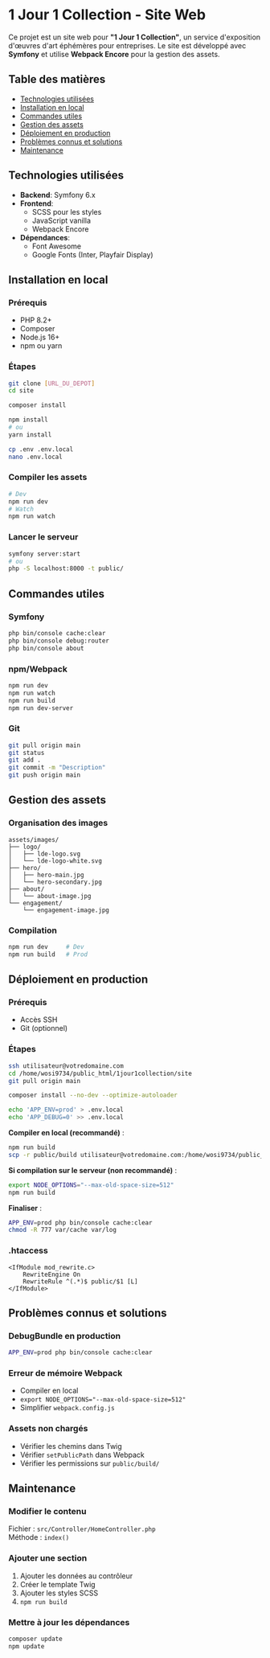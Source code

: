 
# 1 Jour 1 Collection - Site Web

Ce projet est un site web pour **"1 Jour 1 Collection"**, un service d'exposition d'œuvres d'art éphémères pour entreprises. Le site est développé avec **Symfony** et utilise **Webpack Encore** pour la gestion des assets.

## Table des matières

- [Technologies utilisées](#technologies-utilisées)
- [Installation en local](#installation-en-local)
- [Commandes utiles](#commandes-utiles)
- [Gestion des assets](#gestion-des-assets)
- [Déploiement en production](#déploiement-en-production)
- [Problèmes connus et solutions](#problèmes-connus-et-solutions)
- [Maintenance](#maintenance)

## Technologies utilisées

- **Backend**: Symfony 6.x  
- **Frontend**:  
  - SCSS pour les styles  
  - JavaScript vanilla  
  - Webpack Encore  
- **Dépendances**:  
  - Font Awesome  
  - Google Fonts (Inter, Playfair Display)

## Installation en local

### Prérequis

- PHP 8.2+
- Composer
- Node.js 16+
- npm ou yarn

### Étapes

```bash
git clone [URL_DU_DEPOT]
cd site

composer install

npm install
# ou
yarn install

cp .env .env.local
nano .env.local
```

### Compiler les assets

```bash
# Dev
npm run dev
# Watch
npm run watch
```

### Lancer le serveur

```bash
symfony server:start
# ou
php -S localhost:8000 -t public/
```

## Commandes utiles

### Symfony

```bash
php bin/console cache:clear
php bin/console debug:router
php bin/console about
```

### npm/Webpack

```bash
npm run dev
npm run watch
npm run build
npm run dev-server
```

### Git

```bash
git pull origin main
git status
git add .
git commit -m "Description"
git push origin main
```

## Gestion des assets

### Organisation des images

```
assets/images/
├── logo/
│   ├── lde-logo.svg
│   └── lde-logo-white.svg
├── hero/
│   ├── hero-main.jpg
│   └── hero-secondary.jpg
├── about/
│   └── about-image.jpg
└── engagement/
    └── engagement-image.jpg
```

### Compilation

```bash
npm run dev     # Dev
npm run build   # Prod
```

## Déploiement en production

### Prérequis

- Accès SSH
- Git (optionnel)

### Étapes

```bash
ssh utilisateur@votredomaine.com
cd /home/wosi9734/public_html/1jour1collection/site
git pull origin main
```

```bash
composer install --no-dev --optimize-autoloader

echo 'APP_ENV=prod' > .env.local
echo 'APP_DEBUG=0' >> .env.local
```

**Compiler en local (recommandé)** :

```bash
npm run build
scp -r public/build utilisateur@votredomaine.com:/home/wosi9734/public_html/1jour1collection/site/public/
```

**Si compilation sur le serveur (non recommandé)** :

```bash
export NODE_OPTIONS="--max-old-space-size=512"
npm run build
```

**Finaliser** :

```bash
APP_ENV=prod php bin/console cache:clear
chmod -R 777 var/cache var/log
```

### .htaccess

```
<IfModule mod_rewrite.c>
    RewriteEngine On
    RewriteRule ^(.*)$ public/$1 [L]
</IfModule>
```

## Problèmes connus et solutions

### DebugBundle en production

```bash
APP_ENV=prod php bin/console cache:clear
```

### Erreur de mémoire Webpack

- Compiler en local
- `export NODE_OPTIONS="--max-old-space-size=512"`
- Simplifier `webpack.config.js`

### Assets non chargés

- Vérifier les chemins dans Twig
- Vérifier `setPublicPath` dans Webpack
- Vérifier les permissions sur `public/build/`

## Maintenance

### Modifier le contenu

Fichier : `src/Controller/HomeController.php`  
Méthode : `index()`

### Ajouter une section

1. Ajouter les données au contrôleur
2. Créer le template Twig
3. Ajouter les styles SCSS
4. `npm run build`

### Mettre à jour les dépendances

```bash
composer update
npm update
```
